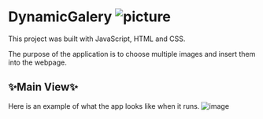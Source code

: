 # DynamicGalery ![picture](https://github.com/DarielEGM/DynamicGalery/assets/123778387/cab17138-db1b-41c4-892d-b991b60d2c8e)

This project was built with JavaScript, HTML and CSS.

The purpose of the application is to choose multiple images and insert them into the webpage.

## ✨**Main View**✨

Here is an example of what the app looks like when it runs.
![image](https://github.com/DarielEGM/DynamicGalery/assets/123778387/8415f624-d980-465b-a99f-8dcee422b59a)

